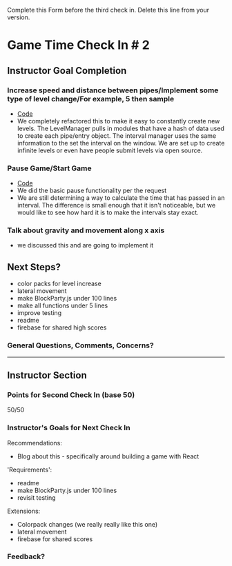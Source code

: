 Complete this Form before the third check in. Delete this line from your version.

# Game Time Check In # 2

## Instructor Goal Completion

### Increase speed and distance between pipes/Implement some type of level change/For example, 5 then sample

  - [Code](https://github.com/adamhundley/block_party/blob/master/src/LevelManager.js)
  - We completely refactored this to make it easy to constantly create new levels. The LevelManager pulls in modules that have a hash of data used to create each pipe/entry object. The interval manager uses the same information to the set the interval on the window. We are set up to create infinite levels or even have people submit levels via open source.

### Pause Game/Start Game

- [Code](https://github.com/adamhundley/block_party/blob/master/src/BlockParty.js#L147)
- We did the basic pause functionality per the request
- We are still determining a way to calculate the time that has passed in an interval. The difference is small enough that it isn't noticeable, but we would like to see how hard it is to make the intervals stay exact.

### Talk about gravity and movement along x axis

- we discussed this and are going to implement it

## Next Steps?

- color packs for level increase
- lateral movement
- make BlockParty.js under 100 lines
- make all functions under 5 lines
- improve testing
- readme
- firebase for shared high scores

### General Questions, Comments, Concerns?

-----

## Instructor Section

### Points for Second Check In (base 50)

50/50

### Instructor's Goals for Next Check In

Recommendations:
- Blog about this - specifically around building a game with React

'Requirements':
- readme
- make BlockParty.js under 100 lines
- revisit testing

Extensions:
- Colorpack changes (we really really like this one)
- lateral movement
- firebase for shared scores

### Feedback?
